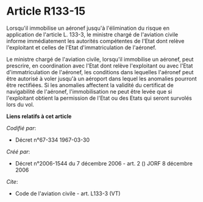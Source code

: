 # Article R133-15

Lorsqu'il immobilise un aéronef jusqu'à l'élimination du risque en application de l'article L. 133-3, le ministre chargé de
l'aviation civile informe immédiatement les autorités compétentes de l'Etat dont relève l'exploitant et celles de l'Etat
d'immatriculation de l'aéronef. 

Le ministre chargé de l'aviation civile, lorsqu'il immobilise un aéronef, peut prescrire, en coordination avec l'Etat dont
relève l'exploitant ou avec l'Etat d'immatriculation de l'aéronef, les conditions dans lequelles l'aéronef peut être autorisé
à voler jusqu'à un aéroport dans lequel les anomalies pourront être rectifiées. Si les anomalies affectent la validité du
certificat de navigabilité de l'aéronef, l'immobilisation ne peut être levée que si l'exploitant obtient la permission de
l'Etat ou des Etats qui seront survolés lors du vol.

**Liens relatifs à cet article**

_Codifié par_:

  - Décret n°67-334 1967-03-30

_Créé par_:

  - Décret n°2006-1544 du 7 décembre 2006 - art. 2 () JORF 8 décembre 2006

_Cite_:

  - Code de l'aviation civile - art. L133-3 (VT)
